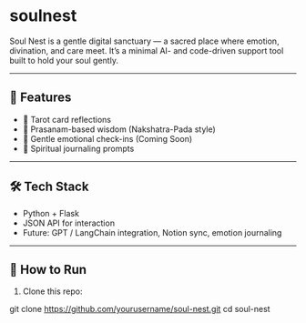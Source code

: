 # soulnest


Soul Nest is a gentle digital sanctuary — a sacred place where emotion, divination, and care meet. It’s a minimal AI- and code-driven support tool built to hold your soul gently.

---

## 🌟 Features

- 🌸 Tarot card reflections
- 🔮 Prasanam-based wisdom (Nakshatra-Pada style)
- 🌿 Gentle emotional check-ins (Coming Soon)
- 🪷 Spiritual journaling prompts

---

## 🛠 Tech Stack

- Python + Flask
- JSON API for interaction
- Future: GPT / LangChain integration, Notion sync, emotion journaling

---

## 🚀 How to Run

1. Clone this repo:

git clone https://github.com/yourusername/soul-nest.git
cd soul-nest
